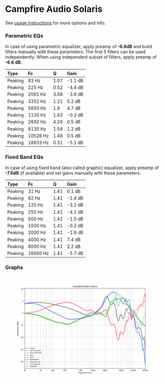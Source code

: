 # Campfire Audio Solaris
See [usage instructions](https://github.com/jaakkopasanen/AutoEq#usage) for more options and info.

### Parametric EQs
In case of using parametric equalizer, apply preamp of **-6.6dB** and build filters manually
with these parameters. The first 5 filters can be used independently.
When using independent subset of filters, apply preamp of **-6.6 dB**.

| Type    | Fc       |    Q | Gain    |
|:--------|:---------|:-----|:--------|
| Peaking | 83 Hz    | 1.07 | -1.1 dB |
| Peaking | 225 Hz   | 0.52 | -4.4 dB |
| Peaking | 2061 Hz  | 3.08 | -3.6 dB |
| Peaking | 3352 Hz  | 1.21 | 5.2 dB  |
| Peaking | 5650 Hz  | 1.9  | 4.7 dB  |
| Peaking | 1130 Hz  | 1.43 | -0.2 dB |
| Peaking | 2692 Hz  | 4.26 | 0.5 dB  |
| Peaking | 8130 Hz  | 1.58 | 1.2 dB  |
| Peaking | 10526 Hz | 1.48 | 0.5 dB  |
| Peaking | 18833 Hz | 0.31 | -5.1 dB |

### Fixed Band EQs
In case of using fixed band (also called graphic) equalizer, apply preamp of **-7.6dB**
(if available) and set gains manually with these parameters.

| Type    | Fc       |    Q | Gain    |
|:--------|:---------|:-----|:--------|
| Peaking | 31 Hz    | 1.41 | 0.1 dB  |
| Peaking | 62 Hz    | 1.41 | -1.4 dB |
| Peaking | 125 Hz   | 1.41 | -3.1 dB |
| Peaking | 250 Hz   | 1.41 | -4.1 dB |
| Peaking | 500 Hz   | 1.41 | -1.5 dB |
| Peaking | 1000 Hz  | 1.41 | -0.2 dB |
| Peaking | 2000 Hz  | 1.41 | -1.6 dB |
| Peaking | 4000 Hz  | 1.41 | 7.4 dB  |
| Peaking | 8000 Hz  | 1.41 | 2.2 dB  |
| Peaking | 16000 Hz | 1.41 | -5.7 dB |

### Graphs
![](./Campfire%20Audio%20Solaris.png)